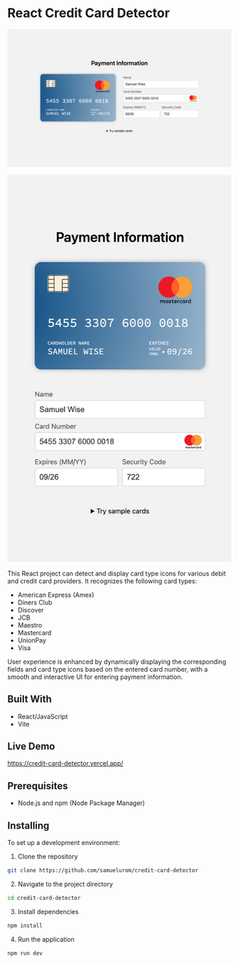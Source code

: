 # React Credit Card Detector

![Desktop Screenshot](./desktop-screenshot.png)

![Responsive Screenshot](./responsive-screenshot.png)

This React project can detect and display card type icons for various debit and credit card providers. It recognizes the following card types:

- American Express (Amex)
- Diners Club
- Discover
- JCB
- Maestro
- Mastercard
- UnionPay
- Visa

User experience is enhanced by dynamically displaying the corresponding fields and card type icons based on the entered card number, with a smooth and interactive UI for entering payment information.

## Built With

- React/JavaScript
- Vite

## Live Demo

https://credit-card-detector.vercel.app/

## Prerequisites

- Node.js and npm (Node Package Manager)

## Installing

To set up a development environment:

1. Clone the repository

```sh
git clone https://github.com/samuelurom/credit-card-detector
```

2. Navigate to the project directory

```sh
cd credit-card-detector
```

3. Install dependencies

```sh
npm install
```

4. Run the application

```sh
npm run dev
```
